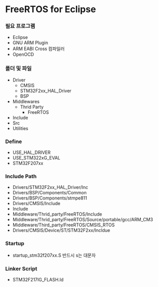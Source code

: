 # FreeRTOS for Eclipse

### 필요 프로그램
- Eclipse
- GNU ARM Plugin
- ARM EABI Cross 컴파일러
- OpenOCD

### 폴더 및 파일
- Driver
  - CMSIS
  - STM32F2xx_HAL_Driver
  - BSP
- Middlewares
  - Thrid Party
    - FreeRTOS
- Include
- Src
- Utilities

### Define
- USE_HAL_DRIVER
- USE_STM322xG_EVAL
- STM32F207xx

### Include Path
- Drivers/STM32F2xx_HAL_Driver/Inc
- Drivers/BSP/Components/Common
- Drivers/BSP/Components/stmpe811
- Drivers/CMSIS/Include
- Include
- Middleware/Thrid_party/FreeRTOS/Include
- Middleware/Thrid_party/FreeRTOS/Source/portable/gcc/ARM_CM3
- Middleware/Third_party/FreeRTOS/CMSIS_RTOS
- Drivers/CMSIS/Device/ST/STM32F2xx/Incldue

### Startup
- startup_stm32f207xx.S
  반드시 s는 대문자
  
### Linker Script
- STM32F217IG_FLASH.ld
